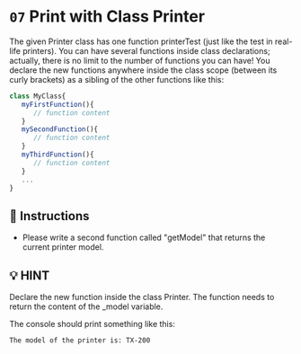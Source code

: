 # `07` Print with Class Printer

The given Printer class has one function printerTest (just like the test in real-life printers). 
You can have several functions inside class declarations; actually, there is no limit to the number of functions you can have! You declare the new functions anywhere inside the class scope (between its curly brackets) as a sibling of the other functions like this:

```js
class MyClass{
   myFirstFunction(){
      // function content
   }
   mySecondFunction(){
      // function content
   }
   myThirdFunction(){
      // function content
   }
   ...
}
```


## 📝 Instructions

- Please write a second function called "getModel" that returns the current printer model.


## 💡 HINT

Declare the new function inside the class Printer.
The function needs to return the content of the _model variable.

The console should print something like this:
```txt
The model of the printer is: TX-200

```